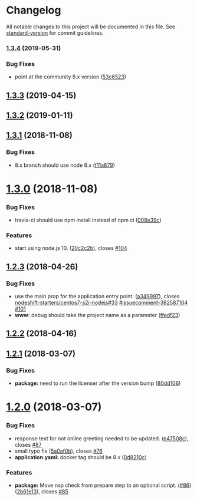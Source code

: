 # Changelog

All notable changes to this project will be documented in this file. See [standard-version](https://github.com/conventional-changelog/standard-version) for commit guidelines.

### [1.3.4](https://github.com/nodeshift-starters/nodejs-health-check/compare/v1.3.3...v1.3.4) (2019-05-31)


### Bug Fixes

* point at the community 8.x version ([53c6523](https://github.com/nodeshift-starters/nodejs-health-check/commit/53c6523))



## [1.3.3](https://github.com/nodeshift-starters/nodejs-health-check/compare/v1.3.2...v1.3.3) (2019-04-15)



<a name="1.3.2"></a>
## [1.3.2](https://github.com/nodeshift-starters/nodejs-health-check/compare/v1.3.1...v1.3.2) (2019-01-11)



<a name="1.3.1"></a>
## [1.3.1](https://github.com/nodeshift-starters/nodejs-health-check/compare/v1.3.0...v1.3.1) (2018-11-08)


### Bug Fixes

* 8.x branch should use node 8.x ([f11a879](https://github.com/nodeshift-starters/nodejs-health-check/commit/f11a879))



<a name="1.3.0"></a>
# [1.3.0](https://github.com/nodeshift-starters/nodejs-health-check/compare/v1.2.3...v1.3.0) (2018-11-08)


### Bug Fixes

* travis-ci should use npm install instead of npm ci ([008e39c](https://github.com/nodeshift-starters/nodejs-health-check/commit/008e39c))


### Features

* start using node.js 10. ([20c2c2b](https://github.com/nodeshift-starters/nodejs-health-check/commit/20c2c2b)), closes [#104](https://github.com/nodeshift-starters/nodejs-health-check/issues/104)



<a name="1.2.3"></a>
## [1.2.3](https://github.com/nodeshift-starters/nodejs-health-check/compare/v1.2.2...v1.2.3) (2018-04-26)


### Bug Fixes

* use the main prop for the application entry point. ([a349997](https://github.com/nodeshift-starters/nodejs-health-check/commit/a349997)), closes [nodeshift-starters/centos7-s2i-nodejs#33](https://github.com/nodeshift-starters/centos7-s2i-nodejs/issues/33) [#issuecomment-382587104](https://github.com/nodeshift-starters/nodejs-health-check/issues/issuecomment-382587104) [#101](https://github.com/nodeshift-starters/nodejs-health-check/issues/101)
* **www:** debug should take the project name as a parameter ([ffedf23](https://github.com/nodeshift-starters/nodejs-health-check/commit/ffedf23))



<a name="1.2.2"></a>
## [1.2.2](https://github.com/nodeshift-starters/nodejs-health-check/compare/v1.2.1...v1.2.2) (2018-04-16)



<a name="1.2.1"></a>
## [1.2.1](https://github.com/nodeshift-starters/nodejs-health-check/compare/v1.2.0...v1.2.1) (2018-03-07)


### Bug Fixes

* **package:** need to run the licenser after the version bump ([80dd106](https://github.com/nodeshift-starters/nodejs-health-check/commit/80dd106))



<a name="1.2.0"></a>
# [1.2.0](https://github.com/nodeshift-starters/nodejs-health-check/compare/v1.1.1...v1.2.0) (2018-03-07)


### Bug Fixes

* response text for not online greeting needed to be updated. ([e47508c](https://github.com/nodeshift-starters/nodejs-health-check/commit/e47508c)), closes [#87](https://github.com/nodeshift-starters/nodejs-health-check/issues/87)
* small typo fix ([5a0af0b](https://github.com/nodeshift-starters/nodejs-health-check/commit/5a0af0b)), closes [#76](https://github.com/nodeshift-starters/nodejs-health-check/issues/76)
* **application.yaml:** docker tag should be 8.x ([0d8210c](https://github.com/nodeshift-starters/nodejs-health-check/commit/0d8210c))


### Features

* **package:** Move nsp check from prepare step to an optional script. ([#86](https://github.com/nodeshift-starters/nodejs-health-check/issues/86)) ([2b61e13](https://github.com/nodeshift-starters/nodejs-health-check/commit/2b61e13)), closes [#85](https://github.com/nodeshift-starters/nodejs-health-check/issues/85)
